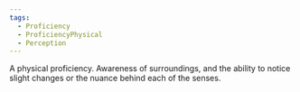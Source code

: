 ```yaml
---
tags:
  - Proficiency
  - ProficiencyPhysical
  - Perception
---
```

A physical proficiency. Awareness of surroundings, and the ability to notice slight changes or the nuance behind each of the senses.